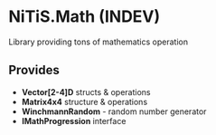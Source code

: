 # NiTiS.Math (INDEV)
Library providing tons of mathematics operation 

## Provides
+ **Vector[2-4]D** structs & operations
+ **Matrix4x4** structure & operations
+ **WinchmannRandom** - random number generator
+ **IMathProgression** interface